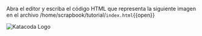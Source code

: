 Abra el editor y escriba el código HTML que representa la siguiente imagen en el archivo /home/scrapbook/tutorial/`index.html`{{open}} 

![Katacoda Logo](https://katacoda.com/sofkau/courses/course-html/scen-html-form/assets/step8.png)